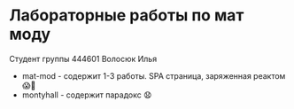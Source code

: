 # Лабораторные работы по мат моду
Студент группы 444601 Волосюк Илья

- mat-mod - содержит 1-3 работы. SPA страница, заряженная реактом :scream::underage:
- montyhall - содержит парадокс :anguished:

